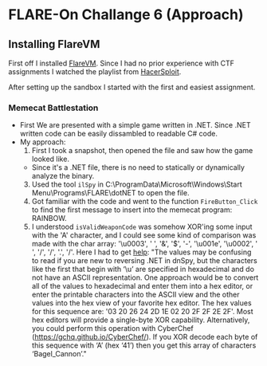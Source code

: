 # FLARE-On Challange 6 (Approach)

## Installing FlareVM

First off I installed [FlareVM](https://github.com/fireeye/flare-vm). Since I had no prior experience with CTF assignments I watched the playlist from [HacerSploit](https://www.youtube.com/watch?v=ZKObRxxbOCQ&list=PLBf0hzazHTGMSlOI2HZGc08ePwut6A2Io).

After setting up the sandbox I started with the first and easiest assignment.

### Memecat Battlestation

- First We are presented with a simple game written in .NET. Since .NET written code can be easily dissambled to readable C# code.
- My approach:
  1. First I took a snapshot, then opened the file and saw how the game looked like.
  - Since it's a .NET file, there is no need to statically or dynamically analyze the binary.
  3) Used the tool ```ilSpy``` in C:\ProgramData\Microsoft\Windows\Start Menu\Programs\FLARE\dotNET to open the file.
  4) Got familiar with the code and went to the function ```FireButton_Click``` to find the first message to insert into the memecat program: RAINBOW.
  5) I understood ```isValidWeaponCode``` was somehow XOR'ing some input with the 'A' character, and I could see some kind of comparison was made with the char array: '\u0003', ' ', '&', '$', '-', '\u001e', '\u0002', ' ', '/', '/', '.', '/'. Here I had to get [help](https://www.fireeye.com/content/dam/fireeye-www/blog/pdfs/FlareOn6_Challenge1_Solution_MemecatBattlestation.pdf):
"The values may be confusing to read if you are new to reversing .NET in dnSpy, but the characters like the
first that begin with ‘\u’ are specified in hexadecimal and do not have an ASCII representation. One
approach would be to convert all of the values to hexadecimal and enter them into a hex editor, or enter
the printable characters into the ASCII view and the other values into the hex view of your favorite hex
editor. The hex values for this sequence are: '03 20 26 24 2D 1E 02 20 2F 2F 2E 2F'. Most hex
editors will provide a single-byte XOR capability. Alternatively, you could perform this operation with
CyberChef (https://gchq.github.io/CyberChef/).
If you XOR decode each byte of this sequence with ‘A’ (hex ‘41’) then you get this array of characters
‘Bagel_Cannon’."
  
  
  





